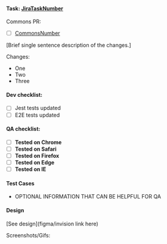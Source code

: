 #### Task: [JiraTaskNumber](https://htdevelopers.atlassian.net/browse/JiraTaskNumber)

Commons PR:
- [ ] [CommonsNumber](https://github.com/htdevelopers/nutrimedy-commons/pull/CommonsNumber)

[Brief single sentence description of the changes.]

Changes:
* One
* Two
* Three

#### Dev checklist:
* [ ] Jest tests updated
* [ ] E2E tests updated

#### QA checklist:
* [ ] **Tested on Chrome**
* [ ] **Tested on Safari**
* [ ] **Tested on Firefox**
* [ ] **Tested on Edge**
* [ ] **Tested on IE**

#### Test Cases
- OPTIONAL INFORMATION THAT CAN BE HELPFUL FOR QA

#### Design
[See design](figma/invision link here)

Screenshots/Gifs:
